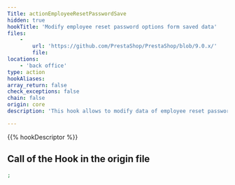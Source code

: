 ```yaml
---
Title: actionEmployeeResetPasswordSave
hidden: true
hookTitle: 'Modify employee reset password options form saved data'
files:
    -
        url: 'https://github.com/PrestaShop/PrestaShop/blob/9.0.x/'
        file: 
locations:
    - 'back office'
type: action
hookAliases: 
array_return: false
check_exceptions: false
chain: false
origin: core
description: 'This hook allows to modify data of employee reset password options form after it was saved'

---
```


{{% hookDescriptor %}}

## Call of the Hook in the origin file

```php
;
```
